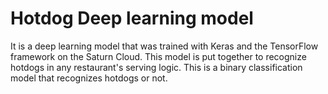 # Hotdog Deep learning model
It is a deep learning model that was trained with Keras and the TensorFlow framework on the Saturn Cloud. 
This model is put together to recognize hotdogs in any restaurant's serving logic. 
This is a binary classification model that recognizes hotdogs or not.

